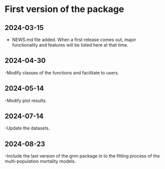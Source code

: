 # First version of the package

## 2024-03-15

- NEWS.md file added. When a first release comes out, major functionality and features will be listed here at that time.

## 2024-04-30
-Modify classes of the functions and facilitate to users.

## 2024-05-14
-Modify plot results.

## 2024-07-14
-Update the datasets.

## 2024-08-23
-Include the last version of the gnm package in to the fitting process of the multi-population mortality models.
